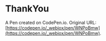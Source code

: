 # ThankYou

A Pen created on CodePen.io. Original URL: [https://codepen.io/_webiox/pen/WNPoBmw](https://codepen.io/_webiox/pen/WNPoBmw).

